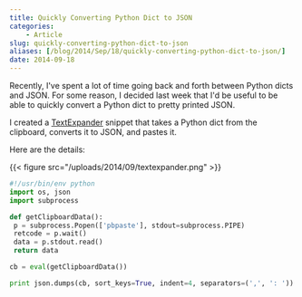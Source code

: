 ```yaml
---
title: Quickly Converting Python Dict to JSON
categories:
    - Article
slug: quickly-converting-python-dict-to-json
aliases: [/blog/2014/Sep/18/quickly-converting-python-dict-to-json/]
date: 2014-09-18
---
```


Recently, I've spent a lot of time going back and forth between Python dicts and JSON. For some reason, I decided last week that I'd be useful to be able to quickly convert a Python dict to pretty printed JSON.

I created a [TextExpander](http://smilesoftware.com/TextExpander/index.html) snippet that takes a Python dict from the clipboard, converts it to JSON, and pastes it.

Here are the details:

{{< figure src="/uploads/2014/09/textexpander.png" >}}

```python
#!/usr/bin/env python
import os, json
import subprocess

def getClipboardData():
 p = subprocess.Popen(['pbpaste'], stdout=subprocess.PIPE)
 retcode = p.wait()
 data = p.stdout.read()
 return data

cb = eval(getClipboardData())

print json.dumps(cb, sort_keys=True, indent=4, separators=(',', ': '))
```
